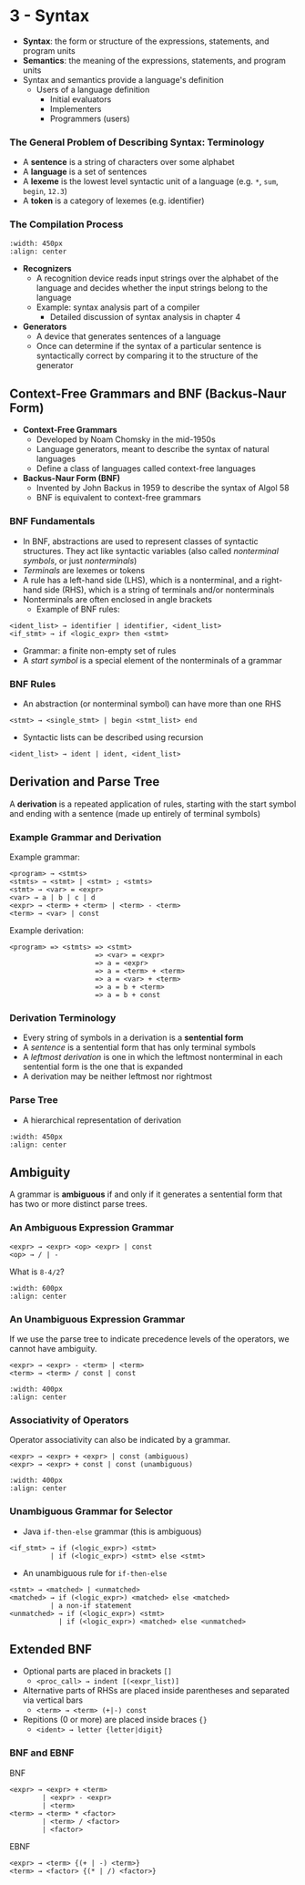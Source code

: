 # 3 - Syntax

- **Syntax**: the form or structure of the expressions, statements, and program units
- **Semantics**: the meaning of the expressions, statements, and program units
- Syntax and semantics provide a language's definition
    - Users of a language definition
        - Initial evaluators
        - Implementers
        - Programmers (users)

### The General Problem of Describing Syntax: Terminology

- A **sentence** is a string of characters over some alphabet
- A **language** is a set of sentences
- A **lexeme** is the lowest level syntactic unit of a language (e.g. `*`, `sum`, `begin`, `12.3`)
- A **token** is a category of lexemes (e.g. identifier)

### The Compilation Process

```{image} images/compilation-process.png
:width: 450px
:align: center
```

- **Recognizers**
    - A recognition device reads input strings over the alphabet of the language and decides whether the input strings belong to the language
    - Example: syntax analysis part of a compiler
        - Detailed discussion of syntax analysis in chapter 4
- **Generators**
    - A device that generates sentences of a language
    - Once can determine if the syntax of a particular sentence is syntactically correct by comparing it to the structure of the generator

## Context-Free Grammars and BNF (Backus-Naur Form)

- **Context-Free Grammars**
    - Developed by Noam Chomsky in the mid-1950s
    - Language generators, meant to describe the syntax of natural languages
    - Define a class of languages called context-free languages
- **Backus-Naur Form (BNF)**
    - Invented by John Backus in 1959 to describe the syntax of Algol 58
    - BNF is equivalent to context-free grammars

### BNF Fundamentals

- In BNF, abstractions are used to represent classes of syntactic structures. They act like syntactic variables (also called *nonterminal symbols*, or just *nonterminals*)
- *Terminals* are lexemes or tokens
- A rule has a left-hand side (LHS), which is a nonterminal, and a right-hand side (RHS), which is a string of terminals and/or nonterminals
- Nonterminals are often enclosed in angle brackets
    - Example of BNF rules:

```
<ident_list> → identifier | identifier, <ident_list>
<if_stmt> → if <logic_expr> then <stmt>
```

- Grammar: a finite non-empty set of rules
- A *start symbol* is a special element of the nonterminals of a grammar

### BNF Rules

- An abstraction (or nonterminal symbol) can have more than one RHS

```
<stmt> → <single_stmt> | begin <stmt_list> end
```

- Syntactic lists can be described using recursion

```
<ident_list> → ident | ident, <ident_list>
```

## Derivation and Parse Tree

A **derivation** is a repeated application of rules, starting with the start symbol and ending with a sentence (made up entirely of terminal symbols)

### Example Grammar and Derivation

Example grammar:

```
<program> → <stmts>
<stmts> → <stmt> | <stmt> ; <stmts>
<stmt> → <var> = <expr>
<var> → a | b | c | d
<expr> → <term> + <term> | <term> - <term>
<term> → <var> | const
```

Example derivation:

```
<program> => <stmts> => <stmt>
                     => <var> = <expr>
                     => a = <expr>
                     => a = <term> + <term>
                     => a = <var> + <term>
                     => a = b + <term>
                     => a = b + const
```

### Derivation Terminology

- Every string of symbols in a derivation is a **sentential form**
- A *sentence* is a sentential form that has only terminal symbols
- A *leftmost derivation* is one in which the leftmost nonterminal in each sentential form is the one that is expanded
- A derivation may be neither leftmost nor rightmost

### Parse Tree

- A hierarchical representation of derivation

```{image} images/parse-tree.JPG
:width: 450px
:align: center
```

## Ambiguity

A grammar is **ambiguous** if and only if it generates a sentential form that has two or more distinct parse trees.

### An Ambiguous Expression Grammar

```
<expr> → <expr> <op> <expr> | const
<op> → / | -
```

What is `8-4/2`?

```{image} images/ambiguous-expression-example.JPG
:width: 600px
:align: center
```

### An Unambiguous Expression Grammar

If we use the parse tree to indicate precedence levels of the operators, we cannot have ambiguity.

```
<expr> → <expr> - <term> | <term>
<term> → <term> / const | const
```

```{image} images/unambiguous-expression-example.JPG
:width: 400px
:align: center
```

### Associativity of Operators

Operator associativity can also be indicated by a grammar.

```
<expr> → <expr> + <expr> | const (ambiguous)
<expr> → <expr> + const | const (unambiguous)
```

```{image} images/operator-associativty-example.JPG
:width: 400px
:align: center
```

### Unambiguous Grammar for Selector

- Java `if-then-else` grammar (this is ambiguous)

```
<if_stmt> → if (<logic_expr>) <stmt>
          | if (<logic_expr>) <stmt> else <stmt>
```

- An unambiguous rule for `if-then-else`

```
<stmt> → <matched> | <unmatched>
<matched> → if (<logic_expr>) <matched> else <matched>
          | a non-if statement
<unmatched> → if (<logic_expr>) <stmt>
            | if (<logic_expr>) <matched> else <unmatched>
```

## Extended BNF

- Optional parts are placed in brackets `[]`
    - `<proc_call> → indent [(<expr_list)]`
- Alternative parts of RHSs are placed inside parentheses and separated via vertical bars
    - `<term> → <term> (+|-) const`
- Repitions (0 or more) are placed inside braces `{}`
    - `<ident> → letter {letter|digit}`

### BNF and EBNF

BNF

```
<expr> → <expr> + <term>
        | <expr> - <expr>
        | <term>
<term> → <term> * <factor>
        | <term> / <factor>
        | <factor>
```

EBNF

```
<expr> → <term> {(+ | -) <term>}
<term> → <factor> {(* | /) <factor>}
```
